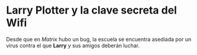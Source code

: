 # Larry Plotter y la clave secreta del Wifi

Desde que en *Matrix* hubo un bug, la escuela se encuentra
asediada por un virus contra el que **Larry** y sus amigos deberán luchar.

